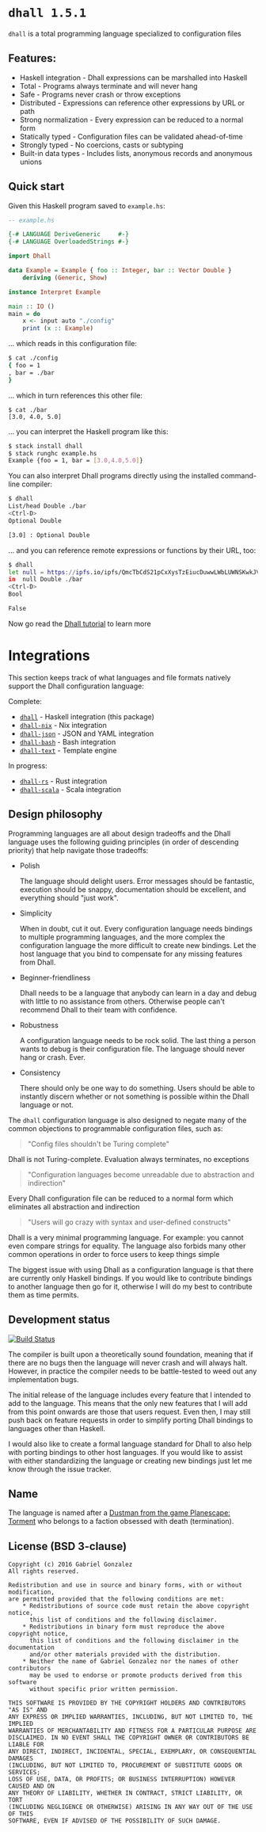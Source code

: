 # `dhall 1.5.1`

`dhall` is a total programming language specialized to configuration files

## Features:

* Haskell integration - Dhall expressions can be marshalled into Haskell
* Total - Programs always terminate and will never hang
* Safe - Programs never crash or throw exceptions
* Distributed - Expressions can reference other expressions by URL or path
* Strong normalization - Every expression can be reduced to a normal form
* Statically typed - Configuration files can be validated ahead-of-time
* Strongly typed - No coercions, casts or subtyping
* Built-in data types - Includes lists, anonymous records and anonymous unions

## Quick start

Given this Haskell program saved to `example.hs`:

```haskell
-- example.hs

{-# LANGUAGE DeriveGeneric     #-}
{-# LANGUAGE OverloadedStrings #-}

import Dhall

data Example = Example { foo :: Integer, bar :: Vector Double }
    deriving (Generic, Show)

instance Interpret Example

main :: IO ()
main = do
    x <- input auto "./config"
    print (x :: Example)
```

... which reads in this configuration file:

```bash
$ cat ./config
{ foo = 1
, bar = ./bar
}
```

... which in turn references this other file:

```
$ cat ./bar
[3.0, 4.0, 5.0]
```

... you can interpret the Haskell program like this:

```bash
$ stack install dhall
$ stack runghc example.hs
Example {foo = 1, bar = [3.0,4.0,5.0]}
```

You can also interpret Dhall programs directly using the installed command-line
compiler:

```bash
$ dhall
List/head Double ./bar
<Ctrl-D>
Optional Double

[3.0] : Optional Double
```

... and you can reference remote expressions or functions by their URL, too:

```bash
$ dhall
let null = https://ipfs.io/ipfs/QmcTbCdS21pCxXysTzEiucDuwwLWbLUWNSKwkJVfwpy2zK/Prelude/List/null
in  null Double ./bar
<Ctrl-D>
Bool

False
```

Now go read the
[Dhall tutorial](https://hackage.haskell.org/package/dhall/docs/Dhall-Tutorial.html)
to learn more

# Integrations

This section keeps track of what languages and file formats natively support the
Dhall configuration language:

Complete:

* [`dhall`](https://github.com/Gabriel439/Haskell-Dhall-Library) -
  Haskell integration (this package)
* [`dhall-nix`](https://github.com/Gabriel439/Haskell-Dhall-Nix-Library) -
  Nix integration
* [`dhall-json`](https://github.com/Gabriel439/Haskell-Dhall-JSON-Library) -
  JSON and YAML integration
* [`dhall-bash`](https://github.com/Gabriel439/Haskell-Dhall-Bash-Library) -
  Bash integration
* [`dhall-text`](https://github.com/Gabriel439/Haskell-Dhall-Text-Library) - Template engine

In progress:

* [`dhall-rs`](https://github.com/nanotech/dhall-rs) - Rust integration
* [`dhall-scala`](https://github.com/missingfaktor/dhall-scala) - Scala
  integration

## Design philosophy

Programming languages are all about design tradeoffs and the Dhall language uses
the following guiding principles (in order of descending priority) that help
navigate those tradeoffs:

* Polish

    The language should delight users.  Error messages should be fantastic,
    execution should be snappy, documentation should be excellent, and
    everything should "just work".

* Simplicity

    When in doubt, cut it out.  Every configuration language needs bindings to
    multiple programming languages, and the more complex the configuration
    language the more difficult to create new bindings.  Let the host language
    that you bind to compensate for any missing features from Dhall.

* Beginner-friendliness

    Dhall needs to be a language that anybody can learn in a day and debug
    with little to no assistance from others.  Otherwise people can't recommend
    Dhall to their team with confidence.

* Robustness

    A configuration language needs to be rock solid.  The last thing a person
    wants to debug is their configuration file.  The language should never hang
    or crash.  Ever.

* Consistency

    There should only be one way to do something.  Users should be able to
    instantly discern whether or not something is possible within the Dhall
    language or not.

The `dhall` configuration language is also designed to negate many of the common
objections to programmable configuration files, such as:

> "Config files shouldn't be Turing complete"

Dhall is not Turing-complete.  Evaluation always terminates, no exceptions

> "Configuration languages become unreadable due to abstraction and indirection"

Every Dhall configuration file can be reduced to a normal form which eliminates
all abstraction and indirection

> "Users will go crazy with syntax and user-defined constructs"

Dhall is a very minimal programming language.  For example: you cannot even
compare strings for equality.  The language also forbids many other common
operations in order to force users to keep things simple

The biggest issue with using Dhall as a configuration language is that there are
currently only Haskell bindings.  If you would like to contribute bindings to
another language then go for it, otherwise I will do my best to contribute them
as time permits.

## Development status

[![Build Status](https://travis-ci.org/Gabriel439/Haskell-Dhall-Library.png)](https://travis-ci.org/Gabriel439/Haskell-Dhall-Library)

The compiler is built upon a theoretically sound foundation, meaning that if
there are no bugs then the language will never crash and will always halt.
However, in practice the compiler needs to be battle-tested to weed out any
implementation bugs.

The initial release of the language includes every feature that I intended to
add to the language.  This means that the only new features that I will add from
this point onwards are those that users request.  Even then, I may still push
back on feature requests in order to simplify porting Dhall bindings to
languages other than Haskell.

I would also like to create a formal language standard for Dhall to also help
with porting bindings to other host languages.  If you would like to assist with
either standardizing the language or creating new bindings just let me know
through the issue tracker.

## Name

The language is named after a
[Dustman from the game Planescape: Torment](http://torment.wikia.com/wiki/Dhall)
who belongs to a faction obsessed with death (termination).

## License (BSD 3-clause)

    Copyright (c) 2016 Gabriel Gonzalez
    All rights reserved.
    
    Redistribution and use in source and binary forms, with or without modification,
    are permitted provided that the following conditions are met:
        * Redistributions of source code must retain the above copyright notice,
          this list of conditions and the following disclaimer.
        * Redistributions in binary form must reproduce the above copyright notice,
          this list of conditions and the following disclaimer in the documentation
          and/or other materials provided with the distribution.
        * Neither the name of Gabriel Gonzalez nor the names of other contributors
          may be used to endorse or promote products derived from this software
          without specific prior written permission.
    
    THIS SOFTWARE IS PROVIDED BY THE COPYRIGHT HOLDERS AND CONTRIBUTORS "AS IS" AND
    ANY EXPRESS OR IMPLIED WARRANTIES, INCLUDING, BUT NOT LIMITED TO, THE IMPLIED
    WARRANTIES OF MERCHANTABILITY AND FITNESS FOR A PARTICULAR PURPOSE ARE
    DISCLAIMED. IN NO EVENT SHALL THE COPYRIGHT OWNER OR CONTRIBUTORS BE LIABLE FOR
    ANY DIRECT, INDIRECT, INCIDENTAL, SPECIAL, EXEMPLARY, OR CONSEQUENTIAL DAMAGES
    (INCLUDING, BUT NOT LIMITED TO, PROCUREMENT OF SUBSTITUTE GOODS OR SERVICES;
    LOSS OF USE, DATA, OR PROFITS; OR BUSINESS INTERRUPTION) HOWEVER CAUSED AND ON
    ANY THEORY OF LIABILITY, WHETHER IN CONTRACT, STRICT LIABILITY, OR TORT
    (INCLUDING NEGLIGENCE OR OTHERWISE) ARISING IN ANY WAY OUT OF THE USE OF THIS
    SOFTWARE, EVEN IF ADVISED OF THE POSSIBILITY OF SUCH DAMAGE.
